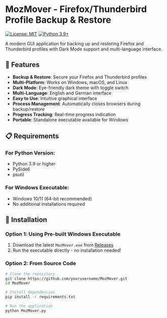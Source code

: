 # MozMover - Firefox/Thunderbird Profile Backup & Restore

[![License: MIT](https://img.shields.io/badge/License-MIT-yellow.svg)](https://opensource.org/licenses/MIT)
[![Python 3.9+](https://img.shields.io/badge/python-3.9+-blue.svg)](https://www.python.org/downloads/)

A modern GUI application for backing up and restoring Firefox and Thunderbird profiles with Dark Mode support and multi-language interface.

## 🌟 Features

- **Backup & Restore**: Secure your Firefox and Thunderbird profiles
- **Multi-Platform**: Works on Windows, macOS, and Linux
- **Dark Mode**: Eye-friendly dark theme with toggle switch
- **Multi-Language**: English and German interface
- **Easy to Use**: Intuitive graphical interface
- **Process Management**: Automatically closes browsers during backup/restore
- **Progress Tracking**: Real-time progress indication
- **Portable**: Standalone executable available for Windows

## 📋 Requirements

### For Python Version:
- Python 3.9 or higher
- PySide6
- psutil

### For Windows Executable:
- Windows 10/11 (64-bit recommended)
- No additional installations required

## 🚀 Installation

### Option 1: Using Pre-built Windows Executable
1. Download the latest `MozMover.exe` from [Releases](https://github.com/yourusername/MozMover/releases)
2. Run the executable directly - no installation needed!

### Option 2: From Source Code
```bash
# Clone the repository
git clone https://github.com/yourusername/MozMover.git
cd MozMover

# Install dependencies
pip install -r requirements.txt

# Run the application
python MozMover.py
